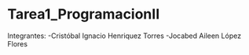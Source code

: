 # Tarea1_ProgramacionII

Integrantes: 
-Cristóbal Ignacio Henriquez Torres
-Jocabed Aileen López Flores
